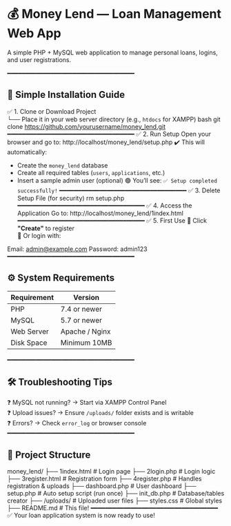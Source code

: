 # 💰 Money Lend — Loan Management Web App
A simple PHP + MySQL web application to manage personal loans, logins, and user registrations.

━━━━━━━━━━━━━━━━━━━━━━━━━━━━━━━━━━━
## 🚀 Simple Installation Guide
✅ 1. Clone or Download Project  
   └── Place it in your web server directory (e.g., `htdocs` for XAMPP)
bash
git clone https://github.com/yourusername/money_lend.git
━━━━━━━━━━━━━━━━━━━━━━━━━━━━━━━━━━━
✅ 2. Run Setup
Open your browser and go to:
http://localhost/money_lend/setup.php
✔️ This will automatically:
- Create the `money_lend` database
- Create all required tables (`users`, `applications`, etc.)
- Insert a sample admin user (optional)
🟢 You’ll see: `✅ Setup completed successfully!`
━━━━━━━━━━━━━━━━━━━━━━━━━━━━━━━━━━━
✅ 3. Delete Setup File (for security)
rm setup.php
━━━━━━━━━━━━━━━━━━━━━━━━━━━━━━━━━━━
✅ 4. Access the Application
Go to:
http://localhost/money_lend/1index.html
━━━━━━━━━━━━━━━━━━━━━━━━━━━━━━━━━━━
✅ 5. First Use
🔹 Click **"Create"** to register  
🔹 Or login with:

Email: admin@example.com
Password: admin123
━━━━━━━━━━━━━━━━━━━━━━━━━━━━━━━━━━━
## ⚙️ System Requirements
| Requirement | Version            |
|-------------|--------------------|
| PHP         | 7.4 or newer       |
| MySQL       | 5.7 or newer       |
| Web Server  | Apache / Nginx     |
| Disk Space  | Minimum 10MB       |
━━━━━━━━━━━━━━━━━━━━━━━━━━━━━━━━━━━
## 🛠️ Troubleshooting Tips
❓ MySQL not running? → Start via XAMPP Control Panel  
❓ Upload issues?     → Ensure `/uploads/` folder exists and is writable  
❓ Errors?            → Check `error_log` or browser console
━━━━━━━━━━━━━━━━━━━━━━━━━━━━━━━━━━━
## 📁 Project Structure
money_lend/
├── 1index.html          # Login page
├── 2login.php           # Login logic
├── 3register.html       # Registration form
├── 4register.php        # Handles registration & uploads
├── dashboard.php        # User dashboard
├── setup.php            # Auto setup script (run once)
├── init_db.php          # Database/tables creator
├── /uploads/            # Uploaded user files
├── styles.css           # Global styles
├── README.md            # This file!
━━━━━━━━━━━━━━━━━━━━━━━━━━━━━━━━━━━
✅ Your loan application system is now ready to use!
